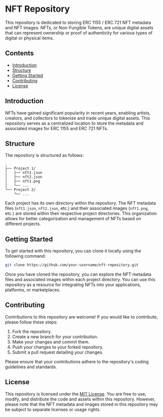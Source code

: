 # NFT Repository

This repository is dedicated to storing ERC 1155 / ERC 721 NFT metadata and NFT images. NFTs, or Non-Fungible Tokens, are unique digital assets that can represent ownership or proof of authenticity for various types of digital or physical items.

## Contents

- [Introduction](#introduction)
- [Structure](#structure)
- [Getting Started](#getting-started)
- [Contributing](#contributing)
- [License](#license)

## Introduction

NFTs have gained significant popularity in recent years, enabling artists, creators, and collectors to tokenize and trade unique digital assets. This repository serves as a centralized location to store the metadata and associated images for ERC 1155 and ERC 721 NFTs.

## Structure

The repository is structured as follows:

```
.
├── Project 1/
│   ├── nft1.json
│   ├── nft2.json
│   ├── nft1.png
│   └── ...
└── Project 2/
    └── ...
```

Each project has its own directory within the repository. The NFT metadata files (`nft1.json`, `nft2.json`, etc.) and their associated images (`nft1.png`, etc.) are stored within their respective project directories. This organization allows for better categorization and management of NFTs based on different projects.

## Getting Started

To get started with this repository, you can clone it locally using the following command:

```bash
git clone https://github.com/your-username/nft-repository.git
```

Once you have cloned the repository, you can explore the NFT metadata files and associated images within each project directory. You can use this repository as a resource for integrating NFTs into your applications, platforms, or marketplaces.

## Contributing

Contributions to this repository are welcome! If you would like to contribute, please follow these steps:

1. Fork the repository.
2. Create a new branch for your contribution.
3. Make your changes and commit them.
4. Push your changes to your forked repository.
5. Submit a pull request detailing your changes.

Please ensure that your contributions adhere to the repository's coding guidelines and standards.

## License

This repository is licensed under the [MIT License](LICENSE). You are free to use, modify, and distribute the code and assets within this repository. However, please note that the NFT metadata and images stored in this repository may be subject to separate licenses or usage rights.
